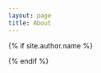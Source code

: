 ```yaml
---
layout: page
title: About
---
```


{% if site.author.name %}
  <ul>
    <a href="https://github.com/{{ site.author.name  }}"><i class="fa fa-github fa-5x" style="margin:30px"></i></a>
    <a href="https://twitter.com/{{ site.author.name }}"><i class="fa fa-twitter fa-5x" style="margin:30px"></i></a>
    <a href="https://linkedin.com/in/{{ site.author.name }}"><i class="fa fa-linkedin fa-5x" style="margin:30px"></i></a>
  </ul>
{% endif %}